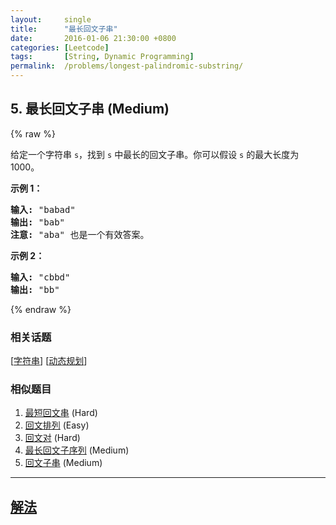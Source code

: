 ```yaml
---
layout:     single
title:      "最长回文子串"
date:       2016-01-06 21:30:00 +0800
categories: [Leetcode]
tags:       [String, Dynamic Programming]
permalink:  /problems/longest-palindromic-substring/
---
```


## 5. 最长回文子串 (Medium)

{% raw %}

<p>给定一个字符串 <code>s</code>，找到 <code>s</code> 中最长的回文子串。你可以假设&nbsp;<code>s</code> 的最大长度为 1000。</p>

<p><strong>示例 1：</strong></p>

<pre><strong>输入:</strong> &quot;babad&quot;
<strong>输出:</strong> &quot;bab&quot;
<strong>注意:</strong> &quot;aba&quot; 也是一个有效答案。
</pre>

<p><strong>示例 2：</strong></p>

<pre><strong>输入:</strong> &quot;cbbd&quot;
<strong>输出:</strong> &quot;bb&quot;
</pre>

{% endraw %}

### 相关话题
  [[字符串](https://github.com/openset/leetcode/tree/master/tag/string/README.md)]
  [[动态规划](https://github.com/openset/leetcode/tree/master/tag/dynamic-programming/README.md)]

### 相似题目
  1. [最短回文串](/problems/shortest-palindrome) (Hard)
  1. [回文排列](/problems/palindrome-permutation) (Easy)
  1. [回文对](/problems/palindrome-pairs) (Hard)
  1. [最长回文子序列](/problems/longest-palindromic-subsequence) (Medium)
  1. [回文子串](/problems/palindromic-substrings) (Medium)

---

## [解法](https://github.com/openset/leetcode/tree/master/problems/longest-palindromic-substring)
